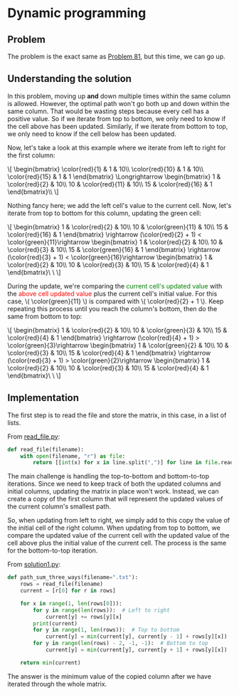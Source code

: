 # Dynamic programming

## Problem

The problem is the exact same as [Problem 81](../problem_0081/problem.md), but this time, we can go up.

## Understanding the solution

In this problem, moving up **and** down multiple times within the same column is allowed.
However, the optimal path won't go both up and down within the same column.
That would be wasting steps because every cell has a positive value.
So if we iterate from top to bottom, we only need to know if the cell above has been updated.
Similarly, if we iterate from bottom to top, we only need to know if the cell below has been updated.

Now, let's take a look at this example where we iterate from left to right for the first column: 

\\[
\begin{bmatrix}
\color{red}{1} & 1 & 10\\\\
\color{red}{10} & 1 & 10\\\\
\color{red}{15} & 1 & 1
\end{bmatrix} \Longrightarrow \begin{bmatrix}
1 & \color{red}{2} & 10\\\\
10 & \color{red}{11} & 10\\\\
15 & \color{red}{16} & 1
\end{bmatrix}\\\\
\\]

Nothing fancy here; we add the left cell's value to the current cell.
Now, let's iterate from top to bottom for this column, updating the green cell:

\\[
\begin{bmatrix}
1 & \color{red}{2} & 10\\\\
10 & \color{green}{11} & 10\\\\
15 & \color{red}{16} & 1
\end{bmatrix} \rightarrow (\color{red}{2} + 1) < \color{green}{11}\rightarrow \begin{bmatrix}
1 & \color{red}{2} & 10\\\\
10 & \color{red}{3} & 10\\\\
15 & \color{green}{16} & 1
\end{bmatrix} \rightarrow (\color{red}{3} + 1) < \color{green}{16}\rightarrow \begin{bmatrix}
1 & \color{red}{2} & 10\\\\
10 & \color{red}{3} & 10\\\\
15 & \color{red}{4} & 1
\end{bmatrix}\\
\\
\\]

During the update, we're comparing the <span style="color:green">current cell's updated value</span> with the <span style="color:red">above cell updated value</span> plus the current cell's initial value.
For this case, \\( \color{green}{11} \\) is compared with \\( \color{red}{2} + 1 \\).
Keep repeating this process until you reach the column's bottom, then do the same from bottom to top:

\\[
\begin{bmatrix}
1 & \color{red}{2} & 10\\\\
10 & \color{green}{3} & 10\\\\
15 & \color{red}{4} & 1
\end{bmatrix} \rightarrow (\color{red}{4} + 1) > \color{green}{3}\rightarrow \begin{bmatrix}
1 & \color{green}{2} & 10\\\\
10 & \color{red}{3} & 10\\\\
15 & \color{red}{4} & 1
\end{bmatrix} \rightarrow (\color{red}{3} + 1) > \color{green}{2}\rightarrow \begin{bmatrix}
1 & \color{red}{2} & 10\\\\
10 & \color{red}{3} & 10\\\\
15 & \color{red}{4} & 1
\end{bmatrix}\\
\\
\\]

## Implementation

The first step is to read the file and store the matrix, in this case, in a list of lists.

From [read_file.py](https://github.com/TurtleSmoke/Project-Euler/blob/main/problems/problem_0082/read_file.py):

```python
def read_file(filename):
    with open(filename, "r") as file:
        return [[int(x) for x in line.split(",")] for line in file.read().splitlines()]
```

The main challenge is handling the top-to-bottom and bottom-to-top iterations.
Since we need to keep track of both the updated columns and initial columns, updating the matrix in place won't work.
Instead, we can create a copy of the first column that will represent the updated values of the current column's smallest path.

So, when updating from left to right, we simply add to this copy the value of the initial cell of the right column.
When updating from top to bottom, we compare the updated value of the current cell with the updated value of the cell above plus the initial value of the current cell.
The process is the same for the bottom-to-top iteration.

From [solution1.py](https://github.com/TurtleSmoke/Project-Euler/blob/main/problems/problem_0082/solution1.py):

```python
def path_sum_three_ways(filename=".txt"):
    rows = read_file(filename)
    current = [r[0] for r in rows]

    for x in range(1, len(rows[0])):
        for y in range(len(rows)):  # Left to right
            current[y] += rows[y][x]
        print(current)
        for y in range(1, len(rows)):  # Top to bottom
            current[y] = min(current[y], current[y - 1] + rows[y][x])
        for y in range(len(rows) - 2, -1, -1):  # Bottom to top
            current[y] = min(current[y], current[y + 1] + rows[y][x])

    return min(current)
```

The answer is the minimum value of the copied column after we have iterated through the whole matrix.